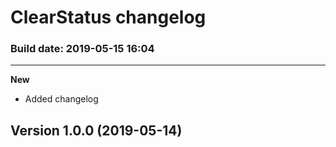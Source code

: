 # ClearStatus changelog #

### Build date: 2019-05-15 16:04 ###

<hr />

**New**
- Added changelog

## Version 1.0.0 (2019-05-14) ##

